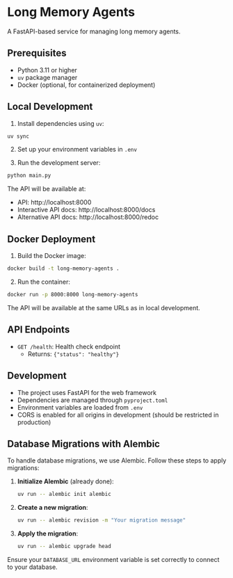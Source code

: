 # Long Memory Agents

A FastAPI-based service for managing long memory agents.

## Prerequisites

- Python 3.11 or higher
- `uv` package manager
- Docker (optional, for containerized deployment)

## Local Development

1. Install dependencies using `uv`:

```bash
uv sync
```

2. Set up your environment variables in `.env`

3. Run the development server:

```bash
python main.py
```

The API will be available at:

- API: http://localhost:8000
- Interactive API docs: http://localhost:8000/docs
- Alternative API docs: http://localhost:8000/redoc

## Docker Deployment

1. Build the Docker image:

```bash
docker build -t long-memory-agents .
```

2. Run the container:

```bash
docker run -p 8000:8000 long-memory-agents
```

The API will be available at the same URLs as in local development.

## API Endpoints

- `GET /health`: Health check endpoint
  - Returns: `{"status": "healthy"}`

## Development

- The project uses FastAPI for the web framework
- Dependencies are managed through `pyproject.toml`
- Environment variables are loaded from `.env`
- CORS is enabled for all origins in development (should be restricted in production)

## Database Migrations with Alembic

To handle database migrations, we use Alembic. Follow these steps to apply migrations:

1. **Initialize Alembic** (already done):

   ```bash
   uv run -- alembic init alembic
   ```

2. **Create a new migration**:

   ```bash
   uv run -- alembic revision -m "Your migration message"
   ```

3. **Apply the migration**:

   ```bash
   uv run -- alembic upgrade head
   ```

Ensure your `DATABASE_URL` environment variable is set correctly to connect to your database.

